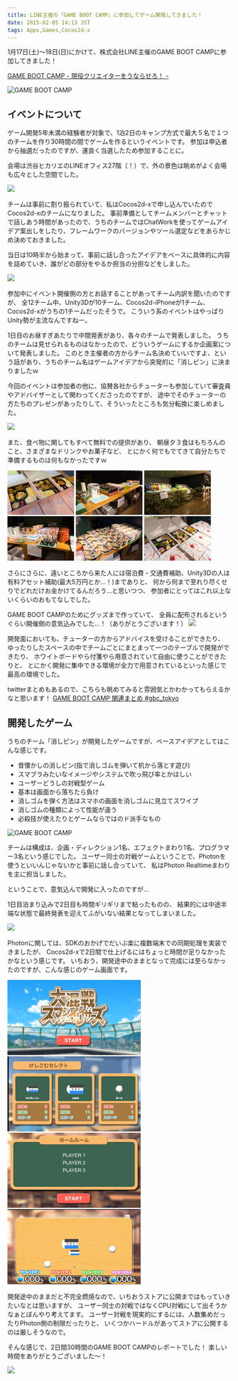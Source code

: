 ```yaml
---
title: LINE主催の「GAME BOOT CAMP」に参加してゲーム開発してきました！
date: 2015-02-05 14:13 JST
tags: Apps,Games,Cocos2d-x
---
```


1月17日(土)〜18日(日)にかけて、株式会社LINE主催のGAME BOOT CAMPに参加してきました！

[GAME BOOT CAMP - 現役クリエイターをうならせろ！ -](http://gamebootcamp.net/)

![GAME BOOT CAMP](2015-02-05/DSC06084.jpg)

## イベントについて

ゲーム開発5年未満の経験者が対象で、1泊2日のキャンプ方式で最大５名で１つのチームを作り30時間の間でゲームを作るというイベントです。
参加は申込者から抽選だったのですが、運良く当選したため参加することに。

会場は渋谷ヒカリエのLINEオフィス27階（！）で、外の景色は眺めがよく会場も広々とした空間でした。

![](2015-02-05/DSC06256.jpg)

チームは事前に割り振られていて、私はCocos2d-xで申し込んでいたのでCocos2d-xのチームになりました。
事前準備としてチームメンバーとチャットで話しあう時間があったので、うちのチームではChatWorkを使ってゲームアイデア案出しをしたり、フレームワークのバージョンやツール選定などをあらかじめ決めておきました。

当日は10時半から始まって、事前に話し合ったアイデアをベースに具体的に内容を詰めていき、誰がどの部分をやるか担当の分担などをしました。

![](2015-02-05/DSC06160.jpg)

参加中にイベント開催側の方とお話することがあってチーム内訳を聞いたのですが、
全12チーム中、Unity3Dが10チーム、Cocos2d-iPhoneが1チーム、Cocos2d-xがうちの1チームだったそうで。
こういう系のイベントはやっぱりUnity勢が主流なんですねー。

1日目のお昼すぎあたりで中間発表があり、各々のチームで発表しました。
うちのチームは見せられるものはなかったので、どういうゲームにするか企画案について発表しました。
このとき主催者の方からチーム名決めていいですよ、という話があり、うちのチーム名はゲームアイデアから突発的に「消しピン」に決まりましたｗ

今回のイベントは参加者の他に、協賛各社からチューターも参加していて審査員やアドバイザーとして関わってくださったのですが、
途中でそのチューターの方たちのプレゼンがあったりして、そういったところも気分転換に楽しめました。

![](2015-02-05/DSC06179.jpg)

また、食べ物に関してもすべて無料での提供があり、
朝昼夕３食はもちろんのこと、さまざまなドリンクやお菓子など、
とにかく何でもでてきて自分たちで準備するものは何もなかったですｗ

<img src="/img/2015-02-05/DSC06167s.jpg" class="apps-img" />
<img src="/img/2015-02-05/DSC06229s.jpg" class="apps-img" />
<img src="/img/2015-02-05/DSC06235s.jpg" class="apps-img" />
<img src="/img/2015-02-05/DSC06237s.jpg" class="apps-img" />
<img src="/img/2015-02-05/DSC06257s.jpg" class="apps-img" />
<img src="/img/2015-02-05/DSC06265s.jpg" class="apps-img" />

さらにさらに、遠いところから来た人には宿泊費・交通費補助、Unity3Dの人は有料アセット補助(最大5万円とか…！)までありと、
何から何まで至れり尽くせりでどれだけお金かけてるんだろう…と思いつつ、
参加者にとってはこれ以上ないくらいのおもてなしでした。

GAME BOOT CAMPのためにグッズまで作っていて、
全員に配布されるというぐらい開催側の意気込みでした…！（ありがとうございます！）
![](2015-02-05/goods.png)

開発面においても、チューターの方からアドバイスを受けることができたり、
ゆったりしたスペースの中でチームごとにまとまって一つのテーブルで開発ができたり、
ホワイトボードやら付箋やら用意されていて自由に使うことができたりと、
とにかく開発に集中できる環境が全力で用意されているといった感じで最高の環境でした。

twitterまとめもあるので、こちらも眺めてみると雰囲気とかわかってもらえるかなと思います！
[GAME BOOT CAMP 関連まとめ #gbc_tokyo](http://togetter.com/li/772153)


## 開発したゲーム

うちのチーム「消しピン」が開発したゲームですが、ベースアイデアとしてはこんな感じです。

- 昔懐かしの消しピン(指で消しゴムを弾いて机から落とす遊び)
- スマブラみたいなイメージやシステムで吹っ飛び率とかほしい
- ユーザーどうしの対戦型ゲーム
- 基本は画面から落ちたら負け
- 消しゴムを弾く方法はスマホの画面を消しゴムに見立てスワイプ
- 消しゴムの種類によって性能が違う
- 必殺技が使えたりとゲームならではのド派手なもの

![GAME BOOT CAMP](2015-02-05/DSC06185.jpg)

チームは構成は、企画・ディレクション1名、エフェクトまわり1名、プログラマー3名という感じでした。
ユーザー同士の対戦ゲームということで、Photonを使うといいんじゃないかと事前に話し合っていて、
私はPhoton Realtimeまわりを主に担当しました。

ということで、意気込んで開発に入ったのですが…

1日目泊まり込みで2日目も時間ギリギリまで粘ったものの、
結果的には中途半端な状態で最終発表を迎えてふがいない結果となってしまいました。

![](2015-02-05/DSC06293.jpg)

Photonに関しては、SDKのおかげでだいぶ楽に複数端末での同期処理を実装できましたが、
Cocos2d-xで2日間で仕上げるにはちょっと時間が足りなかったかなという感じです。
いちおう、開発途中のままとなって完成には至らなかったのですが、こんな感じのゲーム画面です。

<img src="/img/2015-02-05/game1s.png" class="apps-img" />
<img src="/img/2015-02-05/game2s.png" class="apps-img" />
<img src="/img/2015-02-05/game3s.png" class="apps-img" />
<img src="/img/2015-02-05/game4s.png" class="apps-img" />

開発途中のままだと不完全燃焼なので、いちおうストアに公開まではもっていきたいなとは思いますが、
ユーザー同士の対戦ではなくCPU対戦にして出そうかなぁとぼんやり考えてます。
ユーザー対戦を現実的にするには、人数集めだったりPhoton側の制限だったりと、
いくつかハードルがあってストアに公開するのは厳しそうなので。

そんな感じで、2日間30時間のGAME BOOT CAMPのレポートでした！
楽しい時間をありがとうございました〜！

![](2015-02-05/DSC06395.jpg)
